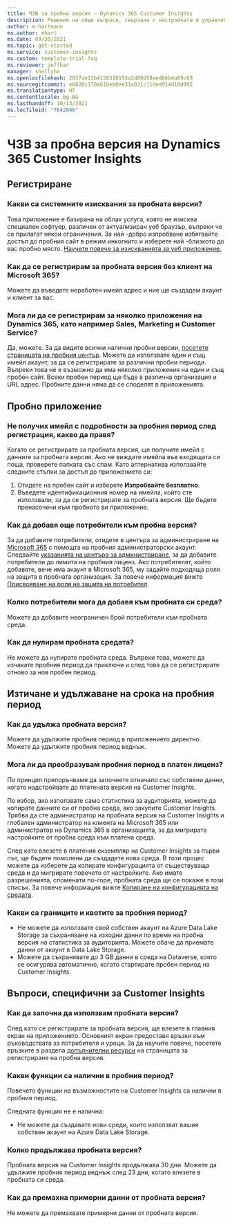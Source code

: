 ```yaml
---
title: ЧЗВ за пробна версия – Dynamics 365 Customer Insights
description: Решения на общи въпроси, свързани с настройката и управлението на пробна версия на Customer Insights. Научете как да отстранявате проблеми, свързани с платформата и приложенията.
author: m-hartmann
ms.author: mhart
ms.date: 09/30/2021
ms.topic: get-started
ms.service: customer-insights
ms.custom: template-trial-faq
ms.reviewer: jeffhar
manager: shellyha
ms.openlocfilehash: 2837ae13b4150310193a2d09d59aed66b4a69c69
ms.sourcegitcommit: e6020c178a61beb0ee31a031c11ded914d10d995
ms.translationtype: HT
ms.contentlocale: bg-BG
ms.lasthandoff: 10/13/2021
ms.locfileid: "7642846"
---
```

# <a name="dynamics-365-customer-insights-trial-faq"></a>ЧЗВ за пробна версия на Dynamics 365 Customer Insights

## <a name="sign-up"></a>Регистриране

### <a name="what-are-the-system-requirements-for-the-trial"></a>Какви са системните изисквания за пробната версия?

Това приложение е базирана на облак услуга, която не изисква специален софтуер, различен от актуализиран уеб браузър, въпреки че се прилагат някои ограничения. За най -добро изпробване избягвайте достъп до пробния сайт в режим инкогнито и изберете най -близкото до вас пробно място. [Научете повече за изискванията за уеб приложение.](/power-platform/admin/web-application-requirements)

### <a name="how-do-i-sign-up-for-the-trial-without-a-microsoft-365-tenant"></a>Как да се регистрирам за пробната версия без клиент на Microsoft 365?

Можете да въведете неработен имейл адрес и ние ще създадем акаунт и клиент за вас.

### <a name="can-i-sign-up-for-multiple-dynamics-365-apps-such-as-sales-marketing-and-customer-service"></a>Мога ли да се регистрирам за няколко приложения на Dynamics 365, като например Sales, Marketing и Customer Service?

Да, можете. За да видите всички налични пробни версии, [посетете страницата на пробния център](https://dynamics.microsoft.com/dynamics-365-free-trial). Можете да използвате един и същ имейл акаунт, за да се регистрирате за различни пробни периоди. Въпреки това не е възможно да има няколко приложения на един и същ пробен сайт. Всеки пробен период ще бъде в различна организация и URL адрес. Пробните данни няма да се споделят в приложенията.

## <a name="trial-app"></a>Пробно приложение

### <a name="i-didnt-receive-the-trial-details-email-after-signing-up-what-should-i-do"></a>Не получих имейл с подробности за пробния период след регистрация, какво да правя?

Когато се регистрирате за пробната версия, ще получите имейл с данните за пробната версия. Ако не виждате имейла във входящата си поща, проверете папката със спам. Като алтернатива използвайте следните стъпки за достъп до приложението си:

1. Отидете на пробен сайт и изберете **Изпробвайте безплатно**.
1. Въведете идентификационния номер на имейла, който сте използвали, за да се регистрирате за пробната версия. Ще бъдете пренасочени към пробното ви приложение.

### <a name="how-do-i-add-more-users-to-a-trial"></a>Как да добавя още потребители към пробна версия?

За да добавите потребители, отидете в центъра за администриране на [Microsoft 365](https://admin.microsoft.com) с помощта на пробния администраторски акаунт. Следвайте [указанията на центъра за администриране](/microsoft-365/admin/add-users/add-users), за да добавите потребители до лимита на пробния лиценз. Ако потребителят, който добавяте, вече има акаунт в Microsoft 365, му задайте подходяща роля на защита в пробната организация. За повече информация вижте [Присвояване на роля на защита на потребител](/power-platform/admin/create-users-assign-online-security-roles#assign-a-security-role-to-a-user).

### <a name="how-many-users-can-i-add-to-my-trial-environment"></a>Колко потребители мога да добавя към пробната си среда?

Можете да добавите неограничен брой потребители към пробната среда.

### <a name="how-do-i-reset-the-trial-environment"></a>Как да нулирам пробната средата?

Не можете да нулирате пробната среда. Въпреки това, можете да изчакате пробния период да приключи и след това да се регистрирате отново за нов пробен период.

## <a name="trial-expiration-and-extension"></a>Изтичане и удължаване на срока на пробния период

### <a name="how-do-i-extend-the-trial"></a>Как да удължа пробната версия?

Можете да удължите пробния период в приложението директно. Можете да удължите пробния период веднъж.

### <a name="can-i-convert-the-trial-to-a-paid-license"></a>Мога ли да преобразувам пробния период в платен лиценз?

По принцип препоръчваме да започнете отначало със собствени данни, когато надстройвате до платената версия на Customer Insights. 

По избор, ако използвате само статистика за аудиторията, можете да копирате данните си от пробна среда, ако закупите Customer Insights. Трябва да сте администратор на пробната версия на Customer Insights и глобален администратор на клиента на Microsoft 365 или администратор на Dynamics 365 в организацията, за да мигрирате настройките от пробна среда към платена среда. 

След като влезете в платения екземпляр на Customer Insights за първи път, ще бъдете помолени да създадете нова среда. В този процес можете да изберете да копирате конфигурацията от съществуваща среда и да мигрирате повечето от настройките. Ако имате разрешенията, споменати по-горе, пробната среда ще се покаже в този списък. За повече информация вижте [Копиране на конфигурацията на средата](audience-insights/manage-environments.md#copy-the-environment-configuration).

### <a name="what-are-the-trial-limits-and-quotas"></a>Какви са границите и квотите за пробния период?

- Не можете да използвате свой собствен акаунт на Azure Data Lake Storage за съхраняване на изходни данни по време на пробна версия на статистика за аудиторията. Можете обаче да приемате данни от акаунт в Data Lake Storage.
- Можете да съхранявате до 3 GB данни в среда на Dataverse, която се осигурява автоматично, когато стартирате пробен период на Customer Insights.

## <a name="customer-insights-specific-questions"></a>Въпроси, специфични за Customer Insights

### <a name="how-do-i-start-using-the-trial"></a>Как да започна да използвам пробната версия?

След като се регистрирате за пробната версия, ще влезете в главния екран на приложението. Основният екран предоставя връзки към ръководствата за потребителя и уроци. За да научите повече, посетете връзките в раздела [допълнителни ресурси](trial-signup.md#additional-resources) на страницата за регистриране на пробна версия.

### <a name="what-features-are-available-in-the-trial"></a>Какви функции са налични в пробния период?

Повечето функции на възможностите на Customer Insights са налични в пробния период.

Следната функция не е налична: 
- Не можете да създавате нови среди, които използват вашия собствен акаунт на Azure Data Lake Storage.

### <a name="how-long-does-the-trial-last"></a>Колко продължава пробната версия?

Пробната версия на Customer Insights продължава 30 дни. Можете да удължите пробния период веднъж след 23 дни, когато влезете в пробната си среда.

### <a name="how-do-i-remove-sample-data-from-the-trial"></a>Как да премахна примерни данни от пробната версия?

Не можете да премахвате примерни данни от пробната версия.

